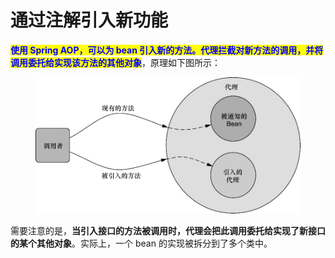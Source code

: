 # 通过注解引入新功能

<mark style="color:blue;">**使用 Spring AOP，可以为 bean 引入新的方法。代理拦截对新方法的调用，并将调用委托给实现该方法的其他对象**</mark>，原理如下图所示：

<figure><img src="../../../../../.gitbook/assets/image (3) (1) (1) (1) (1).png" alt="" width="563"><figcaption></figcaption></figure>

需要注意的是，**当引入接口的方法被调用时，代理会把此调用委托给实现了新接口的某个其他对象**。实际上，一个 bean 的实现被拆分到了多个类中。
